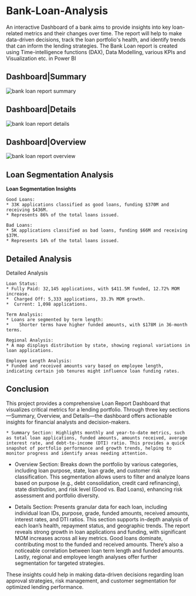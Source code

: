 # Bank-Loan-Analysis
An interactive Dashboard of a bank aims to provide insights into key loan-related metrics and their changes over time. The report will help to make data-driven decisions, track the loan portfolio's health, and identify trends that can inform the lending strategies. The Bank Loan report is
created using
Time-intelligence functions (DAX), Data Modelling, various KPIs and Visualization etc. in Power BI
## Dashboard|Summary
![bank loan report summary](https://github.com/user-attachments/assets/aa58a511-ba7e-447b-9f1e-38e667d57122)

## Dashboard|Details
![bank loan report details](https://github.com/user-attachments/assets/3a19df73-0c15-44db-a105-34f48e29f282)

## Dashboard|Overview
![bank loan report overview](https://github.com/user-attachments/assets/1a5a5e6b-6e98-4e30-b37c-81649f70e726)

## Loan Segmentation Analysis
**Loan Segmentation Insights**

    Good Loans:
    * 33K applications classified as good loans, funding $370M and receiving $436M.
    * Represents 86% of the total loans issued.

    Bad Loans:
    * 5K applications classified as bad loans, funding $66M and receiving $37M.
    * Represents 14% of the total loans issued.

  ## Detailed Analysis
  Detailed Analysis

    Loan Status:
    * Fully Paid: 32,145 applications, with $411.5M funded, 12.72% MOM increase.
    *  Charged Off: 5,333 applications, 33.3% MOM growth.
    *  Current: 1,098 applications.

    Term Analysis:
    * Loans are segmented by term length:
    *    Shorter terms have higher funded amounts, with $178M in 36-month terms.

    Regional Analysis:
    * A map displays distribution by state, showing regional variations in loan applications.

    Employee Length Analysis:
    * Funded and received amounts vary based on employee length, indicating certain job tenures might influence loan funding rates.

## Conclusion
This project provides a comprehensive Loan Report Dashboard that visualizes critical metrics for a lending portfolio. Through three key sections—Summary, Overview, and Details—the dashboard offers actionable insights for financial analysts and decision-makers.

    * Summary Section: Highlights monthly and year-to-date metrics, such as total loan applications, funded amounts, amounts received, average interest rate, and debt-to-income (DTI) ratio. This provides a quick snapshot of portfolio performance and growth trends, helping to monitor progress and identify areas needing attention.

   * Overview Section: Breaks down the portfolio by various categories, including loan purpose, state, loan grade, and customer risk classification. This segmentation allows users to filter and analyze loans based on purpose (e.g., debt consolidation, credit card refinancing), state distribution, and risk level (Good vs. Bad Loans), enhancing risk assessment and portfolio diversity.

   * Details Section: Presents granular data for each loan, including individual loan IDs, purpose, grade, funded amounts, received amounts, interest rates, and DTI ratios. This section supports in-depth analysis of each loan’s health, repayment status, and geographic trends.
The report reveals strong growth in loan applications and funding, with significant MOM increases across all key metrics. Good loans dominate, contributing most to the funded and received amounts. There’s also a noticeable correlation between loan term length and funded amounts. Lastly, regional and employee length analyses offer further segmentation for targeted strategies.

These insights could help in making data-driven decisions regarding loan approval strategies, risk management, and customer segmentation for optimized lending performance.
